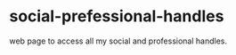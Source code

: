 # social-prefessional-handles
web page to access all my social and professional handles.
<!-- made changes to test clone, commit and push -->
